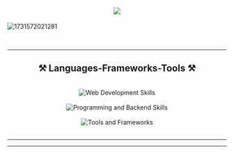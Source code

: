 <h1 align="center">
    <img src="https://readme-typing-svg.herokuapp.com/?font=Righteous&size=40&center=true&vCenter=true&width=600&height=80&duration=5000&lines=Hey+there!+👋;+I'm+Junayed+Hassan!" />
</h1>

![1731572021281](https://github.com/user-attachments/assets/ef6757ed-59c6-46bc-b029-3d41222453b6)

<br/>

<hr/>

<h2 align="center">⚒️ Languages-Frameworks-Tools ⚒️</h2>
<br/>
<div align="center">
    <!-- First Row of Icons -->
    <img src="https://skillicons.dev/icons?i=html5,css3,bootstrap,tailwind,jquery,redux" alt="Web Development Skills" />
    <br><br>
    <!-- Second Row of Icons -->
    <img src="https://skillicons.dev/icons?i=nodejs,javascript,typescript,express,firebase,mongodb,nextjs,babel" alt="Programming and Backend Skills" />
    <br><br>
    <!-- Third Row of Icons -->
    <img src="https://skillicons.dev/icons?i=vscode,github,figma,git,materialui,postman,powershell,sass,vercel,vite" alt="Tools and Frameworks" />
</div>






<br/>
<hr/>


<div align="center">
<div align="center">


<hr/>
